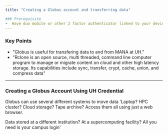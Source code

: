 ```yaml
---
title: "Creating a Globus account and transferring data"

### Prerequisite
-  Have duo mobile or other 2 factor authenticator linked to your device and UH account
---
```

### Key Points
- "Globus is useful for transfering data to and from MANA at UH."
-  "Rclone is an open source, multi threaded, command line computer program to manage or migrate content on cloud and other high latency storage. Its capabilities    include sync, transfer, crypt, cache, union, and compress data"
---
### Creating a Globus Account Using UH Credential

Globus can use several different systems to move data
'Laptop? HPC cluster? Cloud storage? Tape archive? Access them all using just a web browser.

Data stored at a different institution? At a supercomputing facility? All you need is your campus login'

